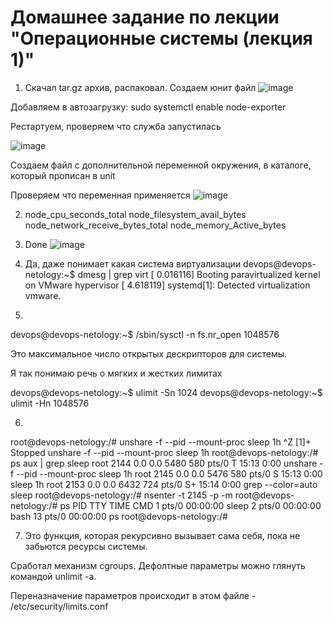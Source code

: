 # Домашнее задание по лекции "Операционные системы (лекция 1)"

1. Скачал tar.gz архив, распаковал. 
Создаем юнит файл 
![image](https://user-images.githubusercontent.com/75790619/163824230-63f247d6-fdde-42e6-8512-a8104ba66828.png)

Добавляем в автозагрузку:
sudo systemctl enable node-exporter

Рестартуем, проверяем что служба запустилась

![image](https://user-images.githubusercontent.com/75790619/163824412-2f1e913b-3317-4911-a2cb-4d396ec65aee.png)

Создаем файл с дополнительной переменной окружения, в каталоге, который прописан в unit

Проверяем что переменная применяется
![image](https://user-images.githubusercontent.com/75790619/163824860-98d64285-52bc-4624-99e8-bbd21679760d.png)


2. node_cpu_seconds_total
   node_filesystem_avail_bytes
   node_network_receive_bytes_total
   node_memory_Active_bytes
   
3. Done
     ![image](https://user-images.githubusercontent.com/75790619/163826910-8a96d2ff-59a1-46cd-95a7-24530505703a.png)

4. Да, даже понимает какая система виртуализации
devops@devops-netology:~$ dmesg | grep virt
[    0.016116] Booting paravirtualized kernel on VMware hypervisor
[    4.618119] systemd[1]: Detected virtualization vmware.

5. 
devops@devops-netology:~$ /sbin/sysctl -n fs.nr_open
1048576

Это максимальное число открытых дескрипторов для системы.

Я так понимаю речь о мягких и жестких лимитах

devops@devops-netology:~$ ulimit -Sn
1024
devops@devops-netology:~$ ulimit -Hn
1048576

6.
root@devops-netology:/# unshare -f --pid --mount-proc sleep 1h
^Z
[1]+  Stopped                 unshare -f --pid --mount-proc sleep 1h
root@devops-netology:/# ps aux | grep sleep
root        2144  0.0  0.0   5480   580 pts/0    T    15:13   0:00 unshare -f --pid --mount-proc sleep 1h
root        2145  0.0  0.0   5476   580 pts/0    S    15:13   0:00 sleep 1h
root        2153  0.0  0.0   6432   724 pts/0    S+   15:14   0:00 grep --color=auto sleep
root@devops-netology:/# nsenter -t 2145 -p -m
root@devops-netology:/# ps
    PID TTY          TIME CMD
      1 pts/0    00:00:00 sleep
      2 pts/0    00:00:00 bash
     13 pts/0    00:00:00 ps
root@devops-netology:/#

7. Это функция, которая рекурсивно вызывает сама себя, пока не забьются ресурсы системы. 

Сработал механизм сgroups. Дефолтные параметры можно глянуть командой unlimit -a.

Переназначение параметров происходит в этом файле -  /etc/security/limits.conf
